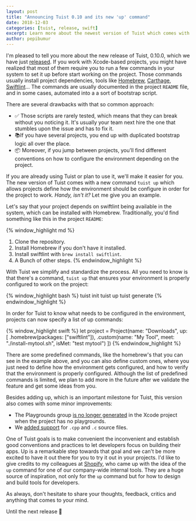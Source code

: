 ```yaml
---
layout: post
title: "Announcing Tuist 0.10 and its new 'up' command"
date: 2018-12-03
categories: [tuist, release, swift]
excerpt: Learn more about the newest version of Tuist which comes with a powerful and useful feature, a new 'tuist up' command.
author: pepibumur
---
```


I'm pleased to tell you more about the new release of Tuist, 0.10.0, which we have just [released](https://github.com/tuist/tuist/releases/tag/0.10.0). If you work with Xcode-based projects, you might have realized that most of them require you to run a few commands in your system to set it up before start working on the project. Those commands usually install project dependencies, tools like [Homebrew](https://brew.sh), [Carthage](https://github.com/carthage/carthage), [Swiftlint](https://github.com/realm/SwiftLint)... The commands are usually documented in the project `README` file, and in some cases, automated into a a sort of bootstrap script.

There are several drawbacks with that so common approach:

- ✅ Those scripts are rarely tested, which means that they can break without you noticing it. It's usually your team next hire the one that stumbles upon the issue and has to fix it.
- 📚If you have several projects, you end up with duplicated bootstrap logic all over the place.
- 📦 Moreover, if you jump between projects, you'll find different conventions on how to configure the environment depending on the project.

If you are already using Tuist or plan to use it, we'll make it easier for you. The new version of Tuist comes with a new command `tuist up` which allows projects define how the environment should be configure in order for the project to work. _Handy, isn't it?_ Let me give you an example.

Let's say that your project depends on swiftlint being available in the system, which can be installed with Homebrew. Traditionally, you'd find something like this in the project `README`:

{% window_highlight md %}

1. Clone the repository.
2. Install Homebrew if you don't have it installed.
3. Install swiftlint with `brew install swiftlint`.
4. A Bunch of other steps.
   {% endwindow_highlight %}

With Tuist we simplify and standardize the process. All you need to know is that there's a command, `tuist up` that ensures your environment is properly configured to work on the project:

{% window_highlight bash %}
tuist init
tuist up
tuist generate
{% endwindow_highlight %}

In order for Tuist to know what needs to be configured in the environment, projects can now specify a list of up commands:

{% window_highlight swift %}
let project = Project(name: "Downloads",
up: [
.homebrew(packages: ["swiftlint"]),
.custom(name: "My Tool", meet: "./install-mytool.sh", isMet: "test mytool")
])
{% endwindow_highlight %}

There are some predefined commands, like the homebrew's that you can see in the example above, and you can also define custom ones, where you just need to define how the environment gets configured, and how to verify that the environment is properly configured. Although the list of predefined commands is limited, we plan to add more in the future after we validate the feature and get some ideas from you.

Besides adding up, which is an important milestone for Tuist, this version also comes with some minor improvements:

- The Playgrounds group [is no longer generated](https://github.com/tuist/tuist/pull/177) in the Xcode project when the project has no playgrounds.
- We [added support](https://github.com/tuist/tuist/pull/178) for `.cpp` and `.c` source files.

One of Tuist goals is to make convenient the inconvenient and establish good conventions and practices to let developers focus on building their apps. Up is a remarkable step towards that goal and we can't be more excited to have it out there for you to try it out in your projects. I'd like to give credits to my colleagues at [Shopify](https://shopify.com), who came up with the idea of the `up` command for one of our company-wide internal tools. They are a huge source of inspiration, not only for the `up` command but for how to design and build tools for developers.

As always, don't hesitate to share your thoughts, feedback, critics and anything that comes to your mind.

Until the next release 👋
